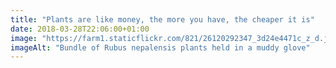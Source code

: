 ```yaml
---
title: "Plants are like money, the more you have, the cheaper it is"
date: 2018-03-28T22:06:00+01:00
image: "https://farm1.staticflickr.com/821/26120292347_3d24e4471c_z_d.jpg"
imageAlt: "Bundle of Rubus nepalensis plants held in a muddy glove"
---
```

